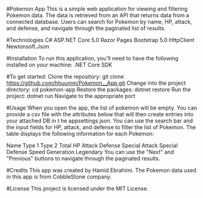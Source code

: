 #Pokemon App
This is a simple web application for viewing and filtering Pokemon data. The data is retrieved from an API that returns data from a connected database. Users can search for Pokemon by name, HP, attack, and defense, and navigate through the paginated list of results.

#Technologies
C#
ASP.NET Core 5.0
Razor Pages
Bootstrap 5.0
HttpClient
Newtonsoft.Json

#Installation
To run this application, you'll need to have the following installed on your machine:
.NET Core SDK

#To get started:
Clone the repository: git clone https://github.com/hhuumm/Pokemon__App.git
Change into the project directory: cd pokemon-app
Restore the packages: dotnet restore
Run the project: dotnet run
Navigate to the appropriate port 

#Usage
When you open the app, the list of pokemon will be empty. You can provide a csv file with the attributes below that will then create entries into your attached DB in t he appsettings.json. You can use the search bar and the input fields for HP, attack, and defense to filter the list of Pokemon. The table displays the following information for each Pokemon:

Name
Type 1
Type 2
Total
HP
Attack
Defense
Special Attack
Special Defense
Speed
Generation
Legendary
You can use the "Next" and "Previous" buttons to navigate through the paginated results.

#Credits
This app was created by Hamid Ebrahimi. The Pokemon data used in this app is from CobbleStone company.

#License
This project is licensed under the MIT License.
